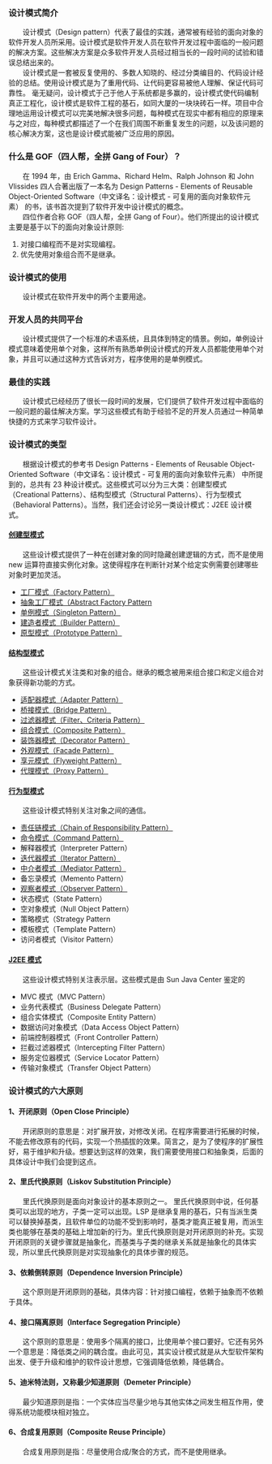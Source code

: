 ### 设计模式简介
&emsp;&emsp;设计模式（Design pattern）代表了最佳的实践，通常被有经验的面向对象的软件开发人员所采用。设计模式是软件开发人员在软件开发过程中面临的一般问题的解决方案。这些解决方案是众多软件开发人员经过相当长的一段时间的试验和错误总结出来的。   
&emsp;&emsp;设计模式是一套被反复使用的、多数人知晓的、经过分类编目的、代码设计经验的总结。使用设计模式是为了重用代码、让代码更容易被他人理解、保证代码可靠性。 毫无疑问，设计模式于己于他人于系统都是多赢的，设计模式使代码编制真正工程化，设计模式是软件工程的基石，如同大厦的一块块砖石一样。项目中合理地运用设计模式可以完美地解决很多问题，每种模式在现实中都有相应的原理来与之对应，每种模式都描述了一个在我们周围不断重复发生的问题，以及该问题的核心解决方案，这也是设计模式能被广泛应用的原因。

### 什么是 GOF（四人帮，全拼 Gang of Four）？
&emsp;&emsp;在 1994 年，由 Erich Gamma、Richard Helm、Ralph Johnson 和 John Vlissides 四人合著出版了一本名为 Design Patterns - Elements of Reusable Object-Oriented Software（中文译名：设计模式 - 可复用的面向对象软件元素） 的书，该书首次提到了软件开发中设计模式的概念。  
&emsp;&emsp;四位作者合称 GOF（四人帮，全拼 Gang of Four）。他们所提出的设计模式主要是基于以下的面向对象设计原则: 
1. 对接口编程而不是对实现编程。 
2. 优先使用对象组合而不是继承。

### 设计模式的使用
&emsp;&emsp;设计模式在软件开发中的两个主要用途。

### 开发人员的共同平台
&emsp;&emsp;设计模式提供了一个标准的术语系统，且具体到特定的情景。例如，单例设计模式意味着使用单个对象，这样所有熟悉单例设计模式的开发人员都能使用单个对象，并且可以通过这种方式告诉对方，程序使用的是单例模式。

### 最佳的实践
&emsp;&emsp;设计模式已经经历了很长一段时间的发展，它们提供了软件开发过程中面临的一般问题的最佳解决方案。学习这些模式有助于经验不足的开发人员通过一种简单快捷的方式来学习软件设计。

### 设计模式的类型
&emsp;&emsp;根据设计模式的参考书 Design Patterns - Elements of Reusable Object-Oriented Software（中文译名：设计模式 - 可复用的面向对象软件元素） 中所提到的，总共有 23 种设计模式。这些模式可以分为三大类：创建型模式（Creational Patterns）、结构型模式（Structural Patterns）、行为型模式（Behavioral Patterns）。当然，我们还会讨论另一类设计模式：J2EE 设计模式。

#### [创建型模式](https://github.com/zijol/design_pattern/tree/master/creation_patterns)
&emsp;&emsp;这些设计模式提供了一种在创建对象的同时隐藏创建逻辑的方式，而不是使用 new 运算符直接实例化对象。这使得程序在判断针对某个给定实例需要创建哪些对象时更加灵活。

- [工厂模式（Factory Pattern）](https://github.com/zijol/design_pattern/blob/master/creation_patterns/FactoryPattern.php)
- [抽象工厂模式（Abstract Factory Pattern](https://github.com/zijol/design_pattern/blob/master/creation_patterns/AbstractFactoryPattern.php)
- [单例模式（Singleton Pattern）](https://github.com/zijol/design_pattern/blob/master/creation_patterns/SinglePattern.php)
- [建造者模式（Builder Pattern）](https://github.com/zijol/design_pattern/blob/master/creation_patterns/BuilderPattern.php)
- [原型模式（Prototype Pattern）](https://github.com/zijol/design_pattern/blob/master/creation_patterns/PrototypePattern.php)

#### [结构型模式](https://github.com/zijol/design_pattern/blob/master/structural_patterns)
&emsp;&emsp;这些设计模式关注类和对象的组合。继承的概念被用来组合接口和定义组合对象获得新功能的方式。

- [适配器模式（Adapter Pattern）](https://github.com/zijol/design_pattern/blob/master/structural_patterns/AdapterPattern.php)
- [桥接模式（Bridge Pattern）](https://github.com/zijol/design_pattern/blob/master/structural_patterns/BridgePattern.php)
- [过滤器模式（Filter、Criteria Pattern）](https://github.com/zijol/design_pattern/blob/master/structural_patterns/FilterPattern.php)
- [组合模式（Composite Pattern）](https://github.com/zijol/design_pattern/blob/master/structural_patterns/CompositePattern.php)
- [装饰器模式（Decorator Pattern）](https://github.com/zijol/design_pattern/blob/master/structural_patterns/DecoratorPattern.php)
- [外观模式（Facade Pattern）](https://github.com/zijol/design_pattern/blob/master/structural_patterns/FacadePattern.php)
- [享元模式（Flyweight Pattern）](https://github.com/zijol/design_pattern/blob/master/structural_patterns/FlyweightPattern.php)
- [代理模式（Proxy Pattern）](https://github.com/zijol/design_pattern/blob/master/structural_patterns/ProxyPattern.php)

#### [行为型模式](https://github.com/zijol/design_pattern/blob/master/behavioral_patterns)
&emsp;&emsp;这些设计模式特别关注对象之间的通信。

- [责任链模式（Chain of Responsibility Pattern）](https://github.com/zijol/design_pattern/blob/master/behavioral_patterns/chain_of_responsibility_pattern/ChainOfResponsibilityPattern.php)
- [命令模式（Command Pattern）](https://github.com/zijol/design_pattern/blob/master/behavioral_patterns/command_pattern/CommandPattern.php)
- 解释器模式（Interpreter Pattern）
- [迭代器模式（Iterator Pattern）](https://github.com/zijol/design_pattern/blob/master/behavioral_patterns/iterator_pattern/IteratorPattern.php)
- [中介者模式（Mediator Pattern）](https://github.com/zijol/design_pattern/blob/master/behavioral_patterns/mediator_pattern/MediatorPattern.php)
- 备忘录模式（Memento Pattern）
- [观察者模式（Observer Pattern）](https://github.com/zijol/design_pattern/blob/master/behavioral_patterns/observer_pattern/ObserverPattern.php)
- 状态模式（State Pattern）
- 空对象模式（Null Object Pattern）
- 策略模式（Strategy Pattern
- 模板模式（Template Pattern）
- 访问者模式（Visitor Pattern）

#### [J2EE 模式](https://github.com/zijol/design_pattern/blob/master/j2ee_patterns)
&emsp;&emsp;这些设计模式特别关注表示层。这些模式是由 Sun Java Center 鉴定的

- MVC 模式（MVC Pattern）
- 业务代表模式（Business Delegate Pattern）
- 组合实体模式（Composite Entity Pattern）
- 数据访问对象模式（Data Access Object Pattern）
- 前端控制器模式（Front Controller Pattern）
- 拦截过滤器模式（Intercepting Filter Pattern）
- 服务定位器模式（Service Locator Pattern）
- 传输对象模式（Transfer Object Pattern）

### 设计模式的六大原则
#### 1、开闭原则（Open Close Principle）
&emsp;&emsp;开闭原则的意思是：对扩展开放，对修改关闭。在程序需要进行拓展的时候，不能去修改原有的代码，实现一个热插拔的效果。简言之，是为了使程序的扩展性好，易于维护和升级。想要达到这样的效果，我们需要使用接口和抽象类，后面的具体设计中我们会提到这点。

#### 2、里氏代换原则（Liskov Substitution Principle）
&emsp;&emsp;里氏代换原则是面向对象设计的基本原则之一。 里氏代换原则中说，任何基类可以出现的地方，子类一定可以出现。LSP 是继承复用的基石，只有当派生类可以替换掉基类，且软件单位的功能不受到影响时，基类才能真正被复用，而派生类也能够在基类的基础上增加新的行为。里氏代换原则是对开闭原则的补充。实现开闭原则的关键步骤就是抽象化，而基类与子类的继承关系就是抽象化的具体实现，所以里氏代换原则是对实现抽象化的具体步骤的规范。

#### 3、依赖倒转原则（Dependence Inversion Principle）
&emsp;&emsp;这个原则是开闭原则的基础，具体内容：针对接口编程，依赖于抽象而不依赖于具体。

#### 4、接口隔离原则（Interface Segregation Principle）
&emsp;&emsp;这个原则的意思是：使用多个隔离的接口，比使用单个接口要好。它还有另外一个意思是：降低类之间的耦合度。由此可见，其实设计模式就是从大型软件架构出发、便于升级和维护的软件设计思想，它强调降低依赖，降低耦合。

#### 5、迪米特法则，又称最少知道原则（Demeter Principle）
&emsp;&emsp;最少知道原则是指：一个实体应当尽量少地与其他实体之间发生相互作用，使得系统功能模块相对独立。

#### 6、合成复用原则（Composite Reuse Principle）
&emsp;&emsp;合成复用原则是指：尽量使用合成/聚合的方式，而不是使用继承。
